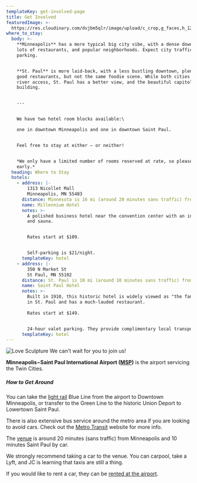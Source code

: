 ```yaml
---
templateKey: get-involved-page
title: Get Involved
featuredImage: >-
  https://res.cloudinary.com/dvjbm5qlr/image/upload/c_crop,g_faces,h_1200,w_3264/c_scale,w_1000/v1581202921/get_involved/header-getinvolved_db2vkw.jpg
where_to_stay:
  body: >-
    **Minneapolis** has a more typical big city vibe, with a dense downtown,
    lots of restaurants, and popular neighborhoods. Expect city traffic and
    parking.


    **St. Paul** is more laid-back, with a less bustling downtown, plenty of
    good restaurants, but not the same foodie scene. While both cities have
    river access, St. Paul has a better view, and the beautiful capitol
    building.


    ---


    We have two hotel room blocks available:\

    one in downtown Minneapolis and one in downtown Saint Paul.


    Feel free to stay at either – or neither!


    *We only have a limited number of rooms reserved at rate, so please book
    early.*
  heading: Where to Stay
  hotels:
    - address: |-
        1313 Nicollet Mall
        Minneapolis, MN 55403
      distance: Minnesota is 16 mi (around 20 minutes sans traffic) from our venue.
      name: Millennium Hotel
      notes: >-
        A polished business hotel near the convention center with an indoor pool
        and sauna.


        Rates start at $109.


        Self-parking is $21/night.
      templateKey: hotel
    - address: |-
        350 N Market St
        St Paul, MN 55102
      distance: St. Paul is 10 mi (around 10 minutes sans traffic) from our venue.
      name: Saint Paul Hotel
      notes: >-
        Built in 1910, this historic hotel is widely viewed as "the fancy one"
        in St. Paul and has a much-lauded restaurant.
         
        Rates start at $149.


        24-hour valet parking. They provide complimentary local transportation.
      templateKey: hotel
---
```

![Love Sculpture](https://res.cloudinary.com/dvjbm5qlr/image/upload/c_scale,w_1000/v1581202922/get_involved/IMG_2250_kwlped.jpg) We can't wait for you to join us!

**Minneapolis−Saint Paul International Airport ([MSP](https://www.mspairport.com/))** is the airport servicing the Twin Cities.

##### How to Get Around

You can take the [light rail](https://www.metrotransit.org/metro) Blue Line from the airport to Downtown Minneapolis, or transfer to the Green Line to the historic Union Deport to Lowertown Saint Paul.

There is also extensive bus service around the metro area if you are looking to avoid cars. Check out the [Metro Transit](https://www.metrotransit.org/trip-planner) website for more info.

The [venue](https://www.google.com/maps/place/Bruentrup+Heritage+Farm+and+the+Maplewood+Historical+Society/@45.035173,-93.0090352,15z/data=!4m5!3m4!1s0x0:0xf2366bbf258a29da!8m2!3d45.035173!4d-93.0090352) is around 20 minutes (sans traffic) from Minneapolis and 10 minutes Saint Paul by car.

We strongly recommend taking a car to the venue. You can carpool, take a Lyft, and JC is learning that taxis are still a thing.

If you would like to rent a car, they can be [rented at the airport](https://www.mspairport.com/directions/ground-transportation/car-rentals).
